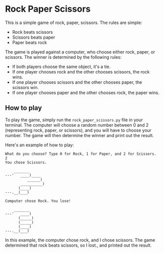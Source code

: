 # Rock Paper Scissors

This is a simple game of rock, paper, scissors. The rules are simple:

- Rock beats scissors
- Scissors beats paper
- Paper beats rock  

The game is played against a computer, who choose either rock, paper, or scissors. The winner is determined by the following rules:

- If both players choose the same object, it's a tie.
- If one player chooses rock and the other chooses scissors, the rock wins.
- If one player chooses scissors and the other chooses paper, the scissors win.
- If one player chooses paper and the other chooses rock, the paper wins.


## How to play

To play the game, simply run the `rock_paper_scissors.py` file in your terminal. The computer will choose a random number between 0 and 2 (representing rock, paper, or scissors), and you will have to choose your number. The game will then determine the winner and print out the result.   

Here's an example of how to play:

```
What do you choose? Type 0 for Rock, 1 for Paper, and 2 for Scissors.
2
You chose Scissors.

    _______
---'   ____)____
          ______)
       __________)
      (____)
---.__(___)

Computer chose Rock. You lose!

    _______
---'   ____)
      (_____)
      (_____)
      (____)
---.__(___)

``` 

In this example, the computer chose rock, and I chose scissors. The game determined that rock beats scissors, so I lost., and printed out the result.                                                                                                             